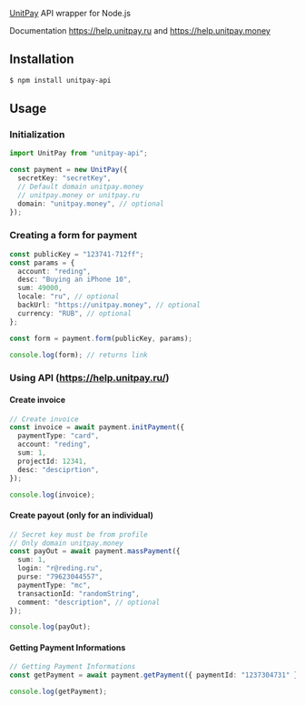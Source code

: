 [UnitPay](https://help.unitpay.ru/) API wrapper for Node.js

Documentation https://help.unitpay.ru and https://help.unitpay.money

## Installation

```sh
$ npm install unitpay-api
```

## Usage

### Initialization

```typescript
import UnitPay from "unitpay-api";

const payment = new UnitPay({
  secretKey: "secretKey",
  // Default domain unitpay.money
  // unitpay.money or unitpay.ru
  domain: "unitpay.money", // optional
});
```

### Creating a form for payment

```typescript
const publicKey = "123741-712ff";
const params = {
  account: "reding",
  desc: "Buying an iPhone 10",
  sum: 49000,
  locale: "ru", // optional
  backUrl: "https://unitpay.money", // optional
  currency: "RUB", // optional
};

const form = payment.form(publicKey, params);

console.log(form); // returns link
```

### Using API (https://help.unitpay.ru/)

#### Create invoice

```typescript
// Create invoice
const invoice = await payment.initPayment({
  paymentType: "card",
  account: "reding",
  sum: 1,
  projectId: 12341,
  desc: "desciprtion",
});

console.log(invoice);
```

#### Create payout (only for an individual)

```typescript
// Secret key must be from profile
// Only domain unitpay.money
const payOut = await payment.massPayment({
  sum: 1,
  login: "r@reding.ru",
  purse: "79623044557",
  paymentType: "mc",
  transactionId: "randomString",
  comment: "description", // optional
});

console.log(payOut);
```

#### Getting Payment Informations

```typescript
// Getting Payment Informations
const getPayment = await payment.getPayment({ paymentId: "1237304731" });

console.log(getPayment);
```
